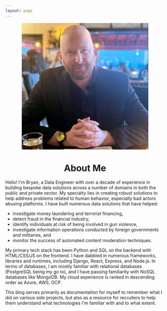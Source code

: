 ```yaml
---
layout: page
---
```


<div align="center">
    <img id="profile-photo" src="/assets/img/me.jpeg" alt="A picture of me.">
</div>

<h1 align="center">About Me</h1>

Hello! I'm Bryan, a Data Engineer with over a decade of experience in building bespoke data solutions across a number of domains in both the public and private sector. My specialty lies in creating robust solutions to help address problems related to human behavior, especially bad actors abusing platforms. I have built numerous data solutions that have helped:
- investigate money laundering and terrorist financing,  
- detect fraud in the financial industry,  
- identify individuals at risk of being involved in gun violence,  
- investigate information operations conducted by foreign governments and militaries, and  
- monitor the success of automated content moderation techniques.  

My primary tech stack has been Python and SQL on the backend with HTML/CSS/JS on the frontend. I have dabbled in numerous frameworks, libraries and runtimes, including Django, React, Express, and Node.js. In terms of databases, I am mostly familiar with relational databases (PostgreSQL being my go to), and I have passing familiarity with NoSQL databases like MongoDB. My cloud experience is ranked in descending order as Azure, AWS, GCP.

This blog serves primarily as documentation for myself to remember what I did on various side projects, but also as a resource for recruiters to help them understand what technologies I'm familiar with and to what extent.